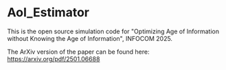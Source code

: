 # AoI_Estimator
This is the open source simulation code for "Optimizing Age of Information without Knowing the Age of Information", INFOCOM 2025. 

The ArXiv version of the paper can be found here: https://arxiv.org/pdf/2501.06688
